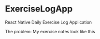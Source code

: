 # ExerciseLogApp
React Native Daily Exercise Log Application

The problem: 
My exercise notes look like this <img href="https://github.com/nguyenchloet/ExerciseLogApp/blob/main/Design/ExerciseNotes.jpg">
